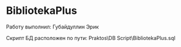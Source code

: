 # BibliotekaPlus

Работу выполнил: Губайдуллин Эрик

Скрипт БД расположен по пути: Praktos\DB Script\BibliotekaPlus.sql

